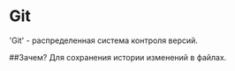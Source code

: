 # Git
'Git' - распределенная система контроля версий.

##Зачем?
Для сохранения истории изменений в файлах.

